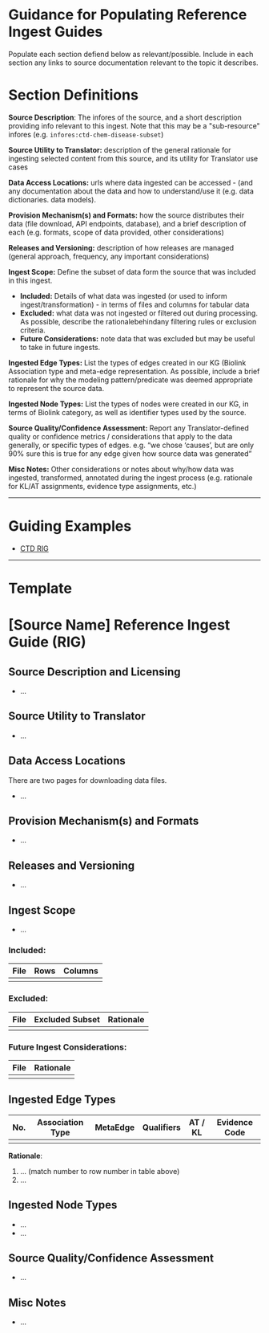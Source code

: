 # Guidance for Populating Reference Ingest Guides
Populate each section defiend below as relevant/possible. Include in each section any links to source documentation relevant to the topic it describes.

# Section Definitions 

**Source Description**: The infores of the source, and a short description providing info relevant to this ingest. Note that this may be a "sub-resource" infores (e.g. `infores:ctd-chem-disease-subset`)

**Source Utility to Translator:** description of the general rationale for ingesting selected content from this source, and its utility for Translator use cases

**Data Access Locations:** urls where data ingested can be accessed - (and any documentation about the data and how to understand/use it (e.g. data dictionaries. data models).

**Provision Mechanism(s) and Formats:** how the source distributes their data  (file download, API endpoints, database), and a brief description of each (e.g. formats, scope of data provided, other considerations) 

**Releases and Versioning:** description of how releases are managed (general approach, frequency, any important considerations) 

**Ingest Scope:** Define the subset of data form the source that was included in this ingest.
  - **Included:** Details of what data was ingested (or used to inform ingest/transformation) - in terms of files and columns for tabular data
  - **Excluded:** what data was not ingested or filtered out during processing. As possible, describe the rationalebehindany filtering rules or exclusion criteria.
  - **Future Considerations:** note data that was excluded but may be useful to take in future ingests.

**Ingested Edge Types:** List the types of edges created in our KG (Biolink Association type and meta-edge representation. As possible, include a brief rationale for why the modeling pattern/predicate was deemed appropriate to represent the source data.

**Ingested Node Types:** List the types of nodes were created in our KG, in terms of Biolink category, as well as identifier types used by the source.

**Source Quality/Confidence Assessment:** Report any Translator-defined quality or confidence metrics / considerations that apply to the data generally, or specific types of edges. e.g. “we chose ‘causes’, but are only 90% sure this is true for any edge given how source data was generated”

**Misc Notes:** Other considerations or notes about why/how data was ingested, transformed, annotated during the ingest process (e.g. rationale for KL/AT assignments, evidence type assignments, etc.)

----------

# Guiding Examples
- [CTD RIG](https://github.com/NCATSTranslator/translator-ingests/edit/mbrush-patch-1/src/translator_ingest/ingests/ctd/rig.md)


---------
  
# Template


# [Source Name] Reference Ingest Guide (RIG)

## Source Description and Licensing
 - ...

## Source Utility to Translator
- ...

## Data Access Locations
There are two pages for downloading data files.
 - ...
   
## Provision Mechanism(s) and Formats
- ...
   
## Releases and Versioning
 - ...

## Ingest Scope
 - ...

  ### Included:

  | File | Rows | Columns |
  |----------|----------|----------|
  |          |          |          |

  ### Excluded:

  | File | Excluded Subset | Rationale  |
  |----------|----------|----------|
  |          |          |          |
 

  ### Future Ingest Considerations:

  | File | Rationale |
  |----------|----------|
  |          |          |

## Ingested Edge Types

| No. | Association Type | MetaEdge | Qualifiers |  AT / KL  | Evidence Code  |
|----------|----------|----------|----------|----------|----------|
|          |          |          |          |          |          |

**Rationale**:
1. ... (match number to row number in table above)
2. ...

   
## Ingested Node Types
-  ...
-  ...

## Source Quality/Confidence Assessment
- ...

## Misc Notes
- ...

